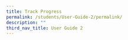```yaml
---
title: Track Progress
permalink: /students/User-Guide-2/permalink/
description: ""
third_nav_title: User Guide 2
---
```

